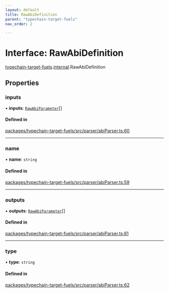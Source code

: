 ```yaml
---
layout: default
title: RawAbiDefinition
parent: "typechain-target-fuels"
nav_order: 2

---
```


# Interface: RawAbiDefinition

[typechain-target-fuels](../index.md).[internal](../namespaces/internal.md).RawAbiDefinition

## Properties

### inputs

• **inputs**: [`RawAbiParameter`](internal-RawAbiParameter.md)[]

#### Defined in

[packages/typechain-target-fuels/src/parser/abiParser.ts:60](https://github.com/FuelLabs/fuels-ts/blob/master/packages/typechain-target-fuels/src/parser/abiParser.ts#L60)

___

### name

• **name**: `string`

#### Defined in

[packages/typechain-target-fuels/src/parser/abiParser.ts:59](https://github.com/FuelLabs/fuels-ts/blob/master/packages/typechain-target-fuels/src/parser/abiParser.ts#L59)

___

### outputs

• **outputs**: [`RawAbiParameter`](internal-RawAbiParameter.md)[]

#### Defined in

[packages/typechain-target-fuels/src/parser/abiParser.ts:61](https://github.com/FuelLabs/fuels-ts/blob/master/packages/typechain-target-fuels/src/parser/abiParser.ts#L61)

___

### type

• **type**: `string`

#### Defined in

[packages/typechain-target-fuels/src/parser/abiParser.ts:62](https://github.com/FuelLabs/fuels-ts/blob/master/packages/typechain-target-fuels/src/parser/abiParser.ts#L62)
